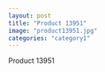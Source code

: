 ```yaml
---
layout: post
title: "Product 13951"
image: "product13951.jpg"
categories: "category1"
---
```

Product 13951
